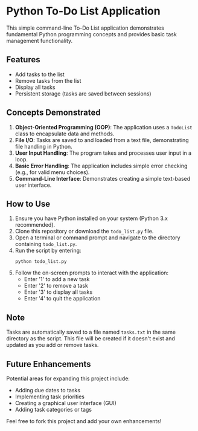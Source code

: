 # Python To-Do List Application

This simple command-line To-Do List application demonstrates fundamental Python programming concepts and provides basic task management functionality.

## Features

- Add tasks to the list
- Remove tasks from the list
- Display all tasks
- Persistent storage (tasks are saved between sessions)

## Concepts Demonstrated

1. **Object-Oriented Programming (OOP)**: The application uses a `TodoList` class to encapsulate data and methods.
2. **File I/O**: Tasks are saved to and loaded from a text file, demonstrating file handling in Python.
3. **User Input Handling**: The program takes and processes user input in a loop.
4. **Basic Error Handling**: The application includes simple error checking (e.g., for valid menu choices).
5. **Command-Line Interface**: Demonstrates creating a simple text-based user interface.

## How to Use

1. Ensure you have Python installed on your system (Python 3.x recommended).
2. Clone this repository or download the `todo_list.py` file.
3. Open a terminal or command prompt and navigate to the directory containing `todo_list.py`.
4. Run the script by entering:
   ```
   python todo_list.py
   ```
5. Follow the on-screen prompts to interact with the application:
   - Enter '1' to add a new task
   - Enter '2' to remove a task
   - Enter '3' to display all tasks
   - Enter '4' to quit the application

## Note

Tasks are automatically saved to a file named `tasks.txt` in the same directory as the script. This file will be created if it doesn't exist and updated as you add or remove tasks.

## Future Enhancements

Potential areas for expanding this project include:
- Adding due dates to tasks
- Implementing task priorities
- Creating a graphical user interface (GUI)
- Adding task categories or tags

Feel free to fork this project and add your own enhancements!
